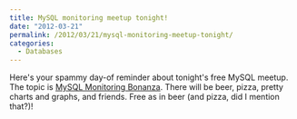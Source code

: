```yaml
---
title: MySQL monitoring meetup tonight!
date: "2012-03-21"
permalink: /2012/03/21/mysql-monitoring-meetup-tonight/
categories:
  - Databases
---
```

Here's your spammy day-of reminder about tonight's free MySQL meetup. The topic is [MySQL Monitoring Bonanza][1]. There will be beer, pizza, pretty charts and graphs, and friends. Free as in beer (and pizza, did I mention that?)!

 [1]: http://www.meetup.com/Central-Virginia-MySQL-Meetup/events/53029362/
